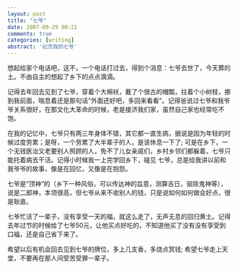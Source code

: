 ```yaml
---
layout: post
title: "七爷"
date: 2007-09-29 00:21
comments: true
categories: [writing]
abstract: '纪念我的七爷'
---
```

想起给家个电话吧，这不，一个电话打过去，得到个消息：七爷去世了，今天葬的土。不由自主的想起了乡下的点点滴滴。
 
记得去年回去见到了七爷，穿着个大棉袄，戴了个很古的帽瓢，拄着个小树枝，挪到我前面，喘息着还是那句话"外面还好吧，多回来看看”。记得爸说过七爷和我爷爷关系很好，在那文化大革命的时候，老是接济我们家，虽然自己家也经常吃不饱。
 
在我的记忆中，七爷只有两三年身体不错，其它都一直生病，据说是因为年轻的时候过度劳累；是呀，一个劳累了大半辈子的人，是该休息一下了; 可是在乡下，一个无钱医治又老要别人照顾的人，免不了儿女亲戚们，乡村乡邻们都躲着，七爷只能托着病去干活。记得小时候我一上完学回乡下，碰见 七爷，总是给我讲以前和我爷爷的故事，像是在回忆，又像是在抱怨。
 
七爷是“顶神”的（乡下一种风俗，可以传达神的旨意，测算吉日，驱除鬼神等），说是二郎神，本领很高，但七爷从来不收别人的钱，只是说如何如何做会好点，很是耿直。
 
七爷忙活了一辈子，没有享受一天的福，就这么走了，无声无息的回归黄土。记得去年过节的时候给了七爷50元，让他买点好吃的，不知道他买了没有没有享受到口福，还是自己省下来了。
 
希望以后有机会回去见到七爷的牌位，多上几支香，多烧点冥钱; 希望七爷走上天堂，不要再在那人间受苦受罪一辈子。 
